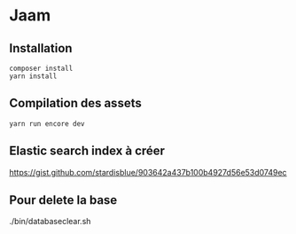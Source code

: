 Jaam
=======

## Installation

```
composer install
yarn install
```

## Compilation des assets

```
yarn run encore dev
```

## Elastic search index à créer 

https://gist.github.com/stardisblue/903642a437b100b4927d56e53d0749ec

## Pour delete la base

./bin/databaseclear.sh


